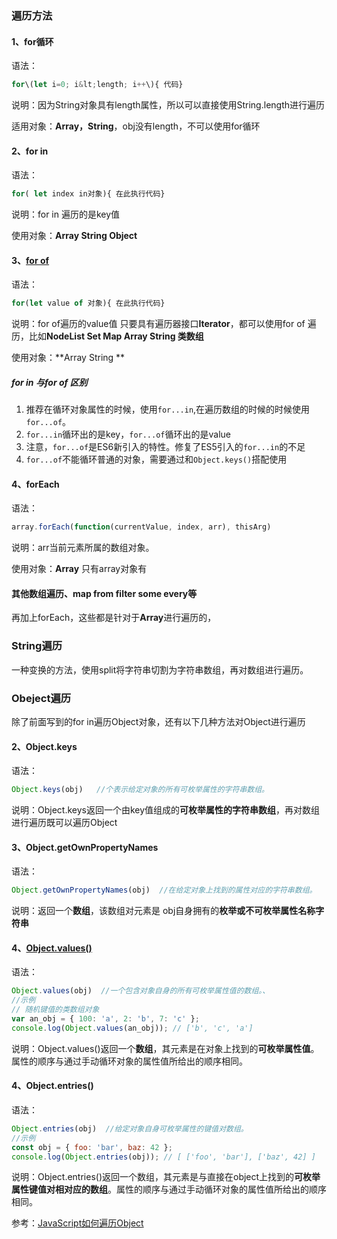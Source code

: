 ### 遍历方法

#### 1、for循环

语法：

```js
for\(let i=0; i&lt;length; i++\){ 代码}
```

说明：因为String对象具有length属性，所以可以直接使用String.length进行遍历

适用对象：**Array，String**，obj没有length，不可以使用for循环

#### 2、for in

语法：

```js
for( let index in对象){ 在此执行代码}
```

说明：for in 遍历的是key值

使用对象：**Array String  Object**

#### 3、[for of](https://developer.mozilla.org/zh-CN/docs/Web/JavaScript/Reference/Statements/for...of)

语法：

```js
for(let value of 对象){ 在此执行代码}
```

说明：for of遍历的value值
只要具有遍历器接口**Iterator**，都可以使用for of 遍历，比如**NodeList Set Map Array String 类数组**

使用对象：**Array String  **

##### for in 与for of 区别

1. 推荐在循环对象属性的时候，使用`for...in`,在遍历数组的时候的时候使用`for...of`。
2.  `for...in`循环出的是key，`for...of`循环出的是value
3. 注意，`for...of`是ES6新引入的特性。修复了ES5引入的`for...in`的不足
4.  `for...of`不能循环普通的对象，需要通过和`Object.keys()`搭配使用

#### 4、forEach 

语法：

```js
array.forEach(function(currentValue, index, arr), thisArg)
```

说明：arr当前元素所属的数组对象。

使用对象：**Array** 只有array对象有

#### 其他数组遍历、map from filter some every等
再加上forEach，这些都是针对于**Array**进行遍历的，

### String遍历
一种变换的方法，使用split将字符串切割为字符串数组，再对数组进行遍历。

### Obeject遍历

除了前面写到的for in遍历Object对象，还有以下几种方法对Object进行遍历

#### 2、Object.keys


语法：

```js
Object.keys(obj)   //个表示给定对象的所有可枚举属性的字符串数组。
```
说明：Object.keys返回一个由key值组成的**可枚举属性的字符串数组**，再对数组进行遍历既可以遍历Object

#### 3、Object.getOwnPropertyNames

语法：

```js
Object.getOwnPropertyNames(obj)  //在给定对象上找到的属性对应的字符串数组。
```

说明：返回一个**数组**，该数组对元素是 obj自身拥有的**枚举或不可枚举属性名称字符串**


#### 4、[Object.values()](https://developer.mozilla.org/zh-CN/docs/Web/JavaScript/Reference/Global_Objects/Object/values)

语法：

```js
Object.values(obj)  //一个包含对象自身的所有可枚举属性值的数组。、
//示例
// 随机键值的类数组对象
var an_obj = { 100: 'a', 2: 'b', 7: 'c' };
console.log(Object.values(an_obj)); // ['b', 'c', 'a']
```  

说明：Object.values()返回一个**数组**，其元素是在对象上找到的**可枚举属性值**。属性的顺序与通过手动循环对象的属性值所给出的顺序相同。

#### 4、Object.entries()

语法：

```js
Object.entries(obj)  //给定对象自身可枚举属性的键值对数组。
//示例
const obj = { foo: 'bar', baz: 42 };
console.log(Object.entries(obj)); // [ ['foo', 'bar'], ['baz', 42] ]
```  

说明：Object.entries()返回一个数组，其元素是与直接在object上找到的**可枚举属性键值对相对应的数组**。属性的顺序与通过手动循环对象的属性值所给出的顺序相同。




参考：[JavaScript如何遍历Object](https://huixisheng.github.io/object-loop/)